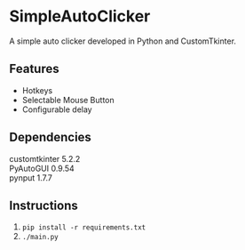 # SimpleAutoClicker
A simple auto clicker developed in Python and CustomTkinter.

## Features
* Hotkeys
* Selectable Mouse Button
* Configurable delay

## Dependencies
customtkinter 5.2.2\
PyAutoGUI 0.9.54\
pynput 1.7.7

## Instructions
1. `pip install -r requirements.txt`
2. `./main.py`

